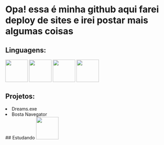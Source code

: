 # Opa! essa é minha github aqui farei deploy de sites e irei postar mais algumas coisas 

## Linguagens:
<div>
<img src="https://cdn.jsdelivr.net/gh/devicons/devicon@latest/icons/html5/html5-original.svg" width="70px" height="70px" />
<img src="https://cdn.jsdelivr.net/gh/devicons/devicon@latest/icons/css3/css3-original.svg" width="70px" height="70px" />
<img src="https://cdn.jsdelivr.net/gh/devicons/devicon@latest/icons/visualbasic/visualbasic-original.svg" width="70px" height="70px" />
<img src="https://cdn.jsdelivr.net/gh/devicons/devicon@latest/icons/csharp/csharp-original.svg" width="70px" height="70px" />
</div>

## Projetos:
<li>Dreams.exe</li>
<li>Bosta Navegator</li>
## Estudando
<img src="https://encrypted-tbn0.gstatic.com/images?q=tbn:ANd9GcQsR9zEOASbdiOEFfcEW0q5BwS5dT10S2APRw&s" width="70px" height="70px" />
